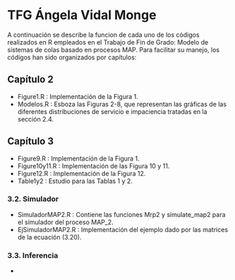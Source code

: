 # TFG Ángela Vidal Monge

A continuación se describe la funcion de cada uno de los códigos realizados en R empleados en el Trabajo de Fin de Grado: Modelo de sistemas de colas basado en procesos MAP. Para facilitar su manejo, los códigos han sido organizados por capítulos:

## Capítulo 2
- Figure1.R : Implementación de la Figura 1.
- Modelos.R : Esboza las Figuras 2-8, que representan las gráficas de las diferentes distribuciones de servicio e impaciencia tratadas en la sección 2.4.


## Capítulo 3
- Figure9.R :  Implementación de la Figura 1.
- Figure10y11.R :  Implementación de las Figura 10 y 11.
- Figure12.R : Implementación de la Figura 12.
- Table1y2 : Estudio para las Tablas 1 y 2.

### 3.2. Simulador
- SimuladorMAP2.R : Contiene las funciones Mrp2 y simulate_map2 para el simulador del proceso MAP_2.
- EjSimuladorMAP2.R : Implementación del ejemplo dado por las matrices de la ecuación (3.20).

### 3.3. Inferencia
- 
